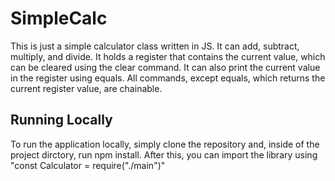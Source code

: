 # SimpleCalc

This is just a simple calculator class written in JS. It can add, subtract, multiply, and divide. It holds a register that contains the current value, which can be cleared using the clear command. It can also print the current value in the register using equals. All commands, except equals, which returns the current register value, are chainable.

## Running Locally

To run the application locally, simply clone the repository and, inside of the project dirctory, run npm install. After this, you can import the library using
"const Calculator = require("./main")"
